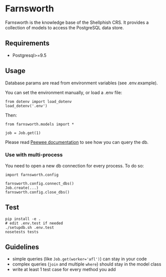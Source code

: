 # Farnsworth

Farnsworth is the knowledge base of the Shellphish CRS.
It provides a collection of models to access the PostgreSQL data store.


## Requirements

* Postgresql>=9.5


## Usage

Database params are read from environment variables (see .env.example).

You can set the environment manually, or load a .env file:

```
from dotenv import load_dotenv
load_dotenv('.env')
```

Then:

```
from farnsworth.models import *

job = Job.get(1)
```

Please read [Peewee documentation](https://peewee.readthedocs.org/en/latest/peewee/querying.html)
to see how you can query the db.


### Use with multi-process

You need to open a new db connection for every process.
To do so:

```
import farnsworth.config

farnsworth.config.connect_dbs()
Job.create(...)
farnsworth.config.close_dbs()
```


## Test

```
pip install -e .
# edit .env.test if needed
./setupdb.sh .env.test
nosetests tests
```


## Guidelines

* simple queries (like `Job.get(worker='afl')`) can stay in your code
* complex queries (`join` and multiple `where`) should stay in the model class
* write at least 1 test case for every method you add
